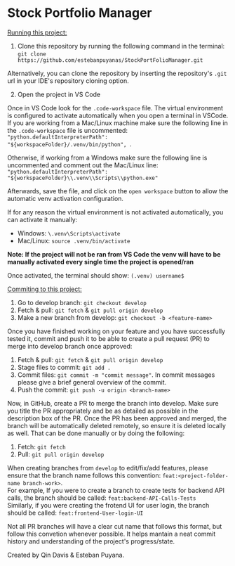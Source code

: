# Stock Portfolio Manager

<u>Running this project:</u>

1. Clone this repository by running the following command in the terminal:
   `git clone https://github.com/estebanpuyanas/StockPortFolioManager.git` <br>

Alternatively, you can clone the repository by inserting the repository's `.git` url in your IDE's repository cloning option.

2. Open the project in VS Code <br>

Once in VS Code look for the `.code-workspace` file. The virtual environment is configured to activate automatically when you open a terminal in VSCode. If you are working from a Mac/Linux machine make sure the following line in the `.code-workspace` file is uncommented: <br>
`"python.defaultInterpreterPath": "${workspaceFolder}/.venv/bin/python", `. <br>

Otherwise, if working from a Windows make sure the following line is uncommented and comment out the Mac/Linux line:<br>
`"python.defaultInterpreterPath": "${workspaceFolder}\\.venv\\Scripts\\python.exe"` <br>

Afterwards, save the file, and click on the `open workspace` button to allow the automatic venv activation configuration.

If for any reason the virtual environment is not activated automatically, you can activate it manually:

- Windows: `\.venv\Scripts\activate`
- Mac/Linux: `source .venv/bin/activate`

**Note: If the project will not be ran from VS Code the venv will have to be manually activated every single time the project is opened/ran**

Once activated, the terminal should show: `(.venv) username$`

<u>Commiting to this project:</u>

1. Go to develop branch: `git checkout develop`
2. Fetch & pull: `git fetch` & `git pull origin develop`
3. Make a new branch from develop: `git checkout -b <feature-name>`

Once you have finished working on your feature and you have successfully tested it, commit and push it to be able to create a pull request (PR) to merge into develop branch once approved:

1. Fetch & pull: `git fetch` & `git pull origin develop`
2. Stage files to commit: `git add .`
3. Commit files: `git commit -m "commit message"`. In commit messages please give a brief general overview of the commit.
4. Push the commit: `git push -u origin <branch-name>`

Now, in GitHub, create a PR to merge the branch into develop. Make sure you title the PR appropriately and be as detailed as possible in the description box of the PR. Once the PR has been approved and merged, the branch will be automatically deleted remotely, so ensure it is deleted locally as well. That can be done manually or by doing the following:

1. Fetch: `git fetch`
2. Pull: `git pull origin develop`

When creating branches from `develop` to edit/fix/add features, please ensure that the branch name follows this convention:
`feat:<project-folder-name branch-work>`. <br>
For example, If you were to create a branch to create tests for backend API calls, the branch should be called: `feat:backend-API-Calls-Tests` <br>
Similarly, if you were creating the frotend UI for user login, the branch should be called: `feat:frontend-User-login-UI` <br>

Not all PR branches will have a clear cut name that follows this format, but follow this convetion whenever possible. It helps mantain a neat commit history and understanding of the project's progress/state.

Created by Qin Davis & Esteban Puyana.
